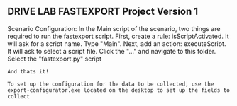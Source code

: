 ## DRIVE LAB FASTEXPORT Project Version 1

Scenario Configuration:
    In the Main script of the scenario, two things are required to run the fastexport script.
    First, create a rule: isScriptActivated. It will ask for a script name. Type "Main".
    Next, add an action: executeScript. It will ask to select a script file. Click the "..." and navigate to this folder. Select the "fastexport.py" script

    And thats it!

    To set up the configuration for the data to be collected, use the export-configurator.exe located on the desktop to set up the fields to collect